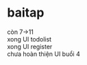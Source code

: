 # baitap
còn 7->11 <br/>
xong UI todolist <br/>
xong UI register <br/>
chưa hoàn thiện UI buổi 4 <br/>
